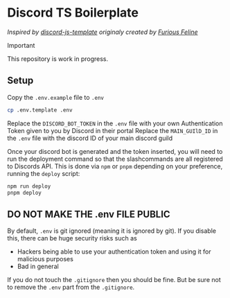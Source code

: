 # Discord TS Boilerplate

*Inspired by [discord-js-template](https://github.com/Maximus7474/discord-js-template) originaly created by [Furious Feline](https://github.com/FissionFeline)*

> [!IMPORTANT]  
> This repository is work in progress.

## Setup
Copy the `.env.example` file to `.env`
```bash
cp .env.template .env
```

Replace the `DISCORD_BOT_TOKEN` in the `.env` file with your own Authentication Token given to you by Discord in their portal 
Replace the `MAIN_GUIlD_ID` in the `.env` file with the discord ID of your main discord guild 

Once your discord bot is generated and the token inserted, you will need to run the deployment command so that the slashcommands are all registered to Discords API.
This is done via `npm` or `pnpm` depending on your preference, running the `deploy` script:
```bash
npm run deploy
pnpm deploy
```

## DO NOT MAKE THE .env FILE PUBLIC
By default, `.env` is git ignored (meaning it is ignored by git). If you disable this, there can be huge security risks such as
- Hackers being able to use your authentication token and using it for malicious purposes
- Bad in general

If you do not touch the `.gitignore` then you should be fine. But be sure not to remove the `.env` part from the `.gitignore`.

